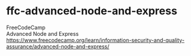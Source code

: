 # ffc-advanced-node-and-express
FreeCodeCamp <br/>
Advanced Node and Express <br/>
https://www.freecodecamp.org/learn/information-security-and-quality-assurance/advanced-node-and-express/

